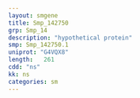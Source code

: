 ```yaml
---
layout: smgene
title: Smp_142750
grp: Smp_14
description: "hypothetical protein"
smp: Smp_142750.1
uniprot: "G4VQX8"
length:   261
cdd: "ns"
kk: ns
categories: sm
---
```

